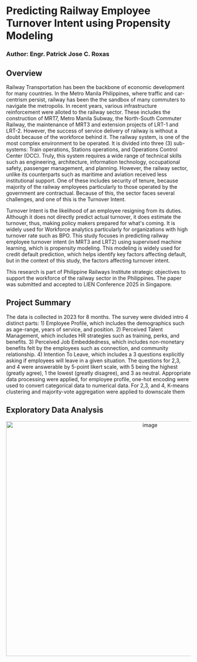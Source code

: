 # Predicting Railway Employee Turnover Intent using Propensity Modeling
### Author: Engr. Patrick Jose C. Roxas

## Overview

Railway Transportation has been the backbone of economic development for many countries. In the Metro Manila Philippines, where traffic and car-centrism persist, railway has been the the sandbox of many commuters to navigate the metropolis. In recent years, various infrastructure reinforcement were alloted to the railway sector. These includes the construction of MRT7, Metro Manila Subway, the North-South Commuter Railway, the maintenance of MRT3 and extension projects of LRT-1 and LRT-2. However, the success of service delivery of railway is without a doubt because of the workforce behind it. The railway system, is one of the most complex environment to be operated. It is divided into three (3) sub-systems: Train operations, Stations operations, and Operations Control Center (OCC). Truly, this system requires a wide range of technical skills such as engineering, architecture, information technology, occupational safety, passenger management, and planning. However, the railway sector, unlike its counterparts such as maritime and aviation received less institutional support. One of these includes security of tenure, because majority of the railway employees particularly to those operated by the government are contractual. Because of this, the sector faces several challenges, and one of this is the Turnover Intent. 

Turnover Intent is the likelihood of an employee resigning from its duties. Although it does not directly predict actual turnover, it does estimate the turnover, thus, making policy makers prepared for what's coming. It is widely used for Workforce analytics particularly for organizations with high turnover rate such as BPO. This study focuses in predicting railway employee turnover intent (in MRT3 and LRT2) using supervised machine learning, which is propensity modeling. This modeling is widely used for credit default prediction, which helps identify key factors affecting default, but in the context of this study, the factors affecting turnover intent.

This research is part of Philippine Railways Institute strategic objectives to support the workforce of the railway sector in the Philippines. The paper was submitted and accepted to LIEN Conference 2025 in Singapore.

## Project Summary
The data is collected in 2023 for 8 months. The survey were divided intro 4 distinct parts: 1) Employee Profile, which includes the demographics such as age-range, years of service, and position. 2) Perceived Talent Management, which includes HR strategies such as training, perks, and benefits. 3) Perceived Job Embeddedness, which includes non-monetary benefits felt by the employees such as connection, and community relationship. 4) Intention To Leave, which includes a 3 questions explicitly asking if employees will leave in a given situation. The questions for 2,3, and 4 were answerable by 5-point likert scale, with 5 being the highest (greatly agree), 1 the lowest (greatly disagree), and 3 as neutral. Appropriate data processing were applied, for employee profile, one-hot encoding were used to convert categorical data to numerical data. For 2,3, and 4, K-means clustering and majority-vote aggregation were applied to downscale them

## Exploratory Data Analysis
<center>
<img width="769" height="641" alt="image" src="https://github.com/user-attachments/assets/d62f8e26-0848-49fc-9115-b854bb705e52" />
</center>


